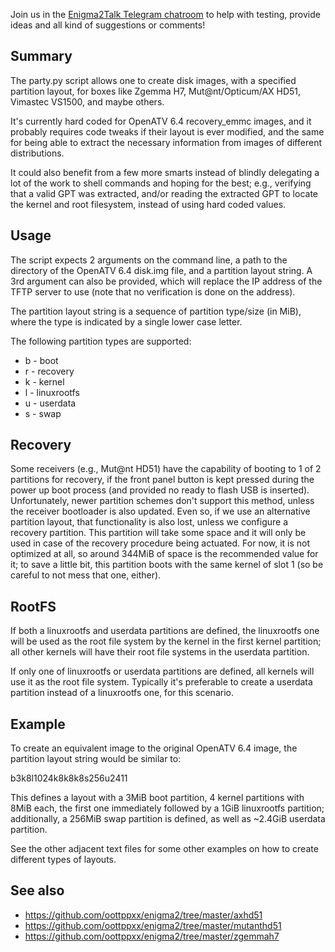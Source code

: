Join us in the [Enigma2Talk Telegram chatroom](https://t.me/talkenigma2)
to help with testing, provide ideas and all kind of suggestions or comments!


## Summary

The party.py script allows one to create disk images, with a specified partition
layout, for boxes like Zgemma H7, Mut@nt/Opticum/AX HD51, Vimastec VS1500,
and maybe others.

It's currently hard coded for OpenATV 6.4 recovery_emmc images, and it probably
requires code tweaks if their layout is ever modified, and the same for being
able to extract the necessary information from images of different distributions.

It could also benefit from a few more smarts instead of blindly delegating a lot
of the work to shell commands and hoping for the best; e.g., verifying that a
valid GPT was extracted, and/or reading the extracted GPT to locate the kernel
and root filesystem, instead of using hard coded values.


## Usage

The script expects 2 arguments on the command line, a path to the directory of
the OpenATV 6.4 disk.img file, and a partition layout string. A 3rd argument can
also be provided, which will replace the IP address of the TFTP server to use
(note that no verification is done on the address).

The partition layout string is a sequence of partition type/size (in MiB), where
the type is indicated by a single lower case letter.

The following partition types are supported:
* b - boot
* r - recovery
* k - kernel
* l - linuxrootfs
* u - userdata
* s - swap


## Recovery

Some receivers (e.g., Mut@nt HD51) have the capability of booting to 1 of 2
partitions for recovery, if the front panel button is kept pressed during the
power up boot process (and provided no ready to flash USB is inserted).
Unfortunately, newer partition schemes don't support this method, unless the
receiver bootloader is also updated. Even so, if we use an alternative partition
layout, that functionality is also lost, unless we configure a recovery
partition. This partition will take some space and it will only be used in case
of the recovery procedure being actuated. For now, it is not optimized at all,
so around 344MiB of space is the recommended value for it; to save a little bit,
this partition boots with the same kernel of slot 1 (so be careful to not mess
that one, either).


## RootFS

If both a linuxrootfs and userdata partitions are defined, the linuxrootfs one
will be used as the root file system by the kernel in the first kernel
partition; all other kernels will have their root file systems in the userdata
partition.

If only one of linuxrootfs or userdata partitions are defined, all kernels
will use it as the root file system. Typically it's preferable to create a
userdata partition instead of a linuxrootfs one, for this scenario.


## Example

To create an equivalent image to the original OpenATV 6.4 image, the partition
layout string would be similar to:

b3k8l1024k8k8k8s256u2411

This defines a layout with a 3MiB boot partition, 4 kernel partitions with 8MiB
each, the first one immediately followed by a 1GiB linuxrootfs partition;
additionally, a 256MiB swap partition is defined, as well as ~2.4GiB userdata
partition.

See the other adjacent text files for some other examples on how to create
different types of layouts.


## See also

* https://github.com/oottppxx/enigma2/tree/master/axhd51
* https://github.com/oottppxx/enigma2/tree/master/mutanthd51
* https://github.com/oottppxx/enigma2/tree/master/zgemmah7
